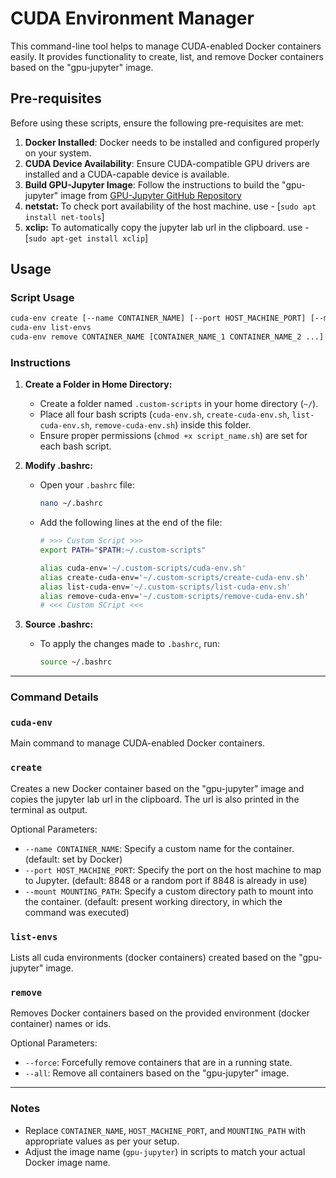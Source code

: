 # CUDA Environment Manager

This command-line tool helps to manage CUDA-enabled Docker containers easily. It provides functionality to create, list, and remove Docker containers based on the "gpu-jupyter" image.

## Pre-requisites

Before using these scripts, ensure the following pre-requisites are met:

1. **Docker Installed**: Docker needs to be installed and configured properly on your system.
2. **CUDA Device Availability**: Ensure CUDA-compatible GPU drivers are installed and a CUDA-capable device is available.
3. **Build GPU-Jupyter Image**: Follow the instructions to build the "gpu-jupyter" image from [GPU-Jupyter GitHub Repository](https://github.com/iot-salzburg/gpu-jupyter)
4. **netstat:** To check port availability of the host machine. use - [`sudo apt install net-tools`]
5. **xclip:** To automatically copy the jupyter lab url in the clipboard. use - [`sudo apt-get install xclip`]

## Usage

### Script Usage

```bash
cuda-env create [--name CONTAINER_NAME] [--port HOST_MACHINE_PORT] [--mount MOUNTING_PATH]
cuda-env list-envs
cuda-env remove CONTAINER_NAME [CONTAINER_NAME_1 CONTAINER_NAME_2 ...] [--all] [--force]
```

### Instructions

1. **Create a Folder in Home Directory:**
    - Create a folder named `.custom-scripts` in your home directory (`~/`).
    - Place all four bash scripts (`cuda-env.sh`, `create-cuda-env.sh`, `list-cuda-env.sh`, `remove-cuda-env.sh`) inside this folder.
    - Ensure proper permissions (`chmod +x script_name.sh`) are set for each bash script.
2. **Modify .bashrc:**
    - Open your `.bashrc` file:
        
        ```bash
        nano ~/.bashrc
        ```
        
    - Add the following lines at the end of the file:
        
        ```bash
        # >>> Custom Script >>>
        export PATH="$PATH:~/.custom-scripts"
        
        alias cuda-env='~/.custom-scripts/cuda-env.sh'
        alias create-cuda-env='~/.custom-scripts/create-cuda-env.sh'
        alias list-cuda-env='~/.custom-scripts/list-cuda-env.sh'
        alias remove-cuda-env='~/.custom-scripts/remove-cuda-env.sh'
        # <<< Custom SCript <<<
        ```
        
3. **Source .bashrc:**
    - To apply the changes made to `.bashrc`, run:
        
        ```bash
        source ~/.bashrc
        ```
        

---

### Command Details

### `cuda-env`

Main command to manage CUDA-enabled Docker containers.

### `create`

Creates a new Docker container based on the "gpu-jupyter" image and copies the jupyter lab url in the clipboard. The url is also printed in the terminal as output.

Optional Parameters:

- `--name CONTAINER_NAME`: Specify a custom name for the container. (default: set by Docker)
- `--port HOST_MACHINE_PORT`: Specify the port on the host machine to map to Jupyter. (default: 8848 or a random port if 8848 is already in use)
- `--mount MOUNTING_PATH`: Specify a custom directory path to mount into the container. (default: present working directory, in which the command was executed)

### `list-envs`

Lists all cuda environments (docker containers) created based on the "gpu-jupyter" image.

### `remove`

Removes Docker containers based on the provided environment (docker container) names or ids.

Optional Parameters:

- `--force`: Forcefully remove containers that are in a running state.
- `--all`: Remove all containers based on the "gpu-jupyter" image.

---

### Notes

- Replace `CONTAINER_NAME`, `HOST_MACHINE_PORT`, and `MOUNTING_PATH` with appropriate values as per your setup.
- Adjust the image name (`gpu-jupyter`) in scripts to match your actual Docker image name.

